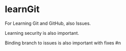 # learnGit
For Learning Git and GitHub, also Issues.

Learning security is also important.

Binding branch to issues is also important with fixes #n
